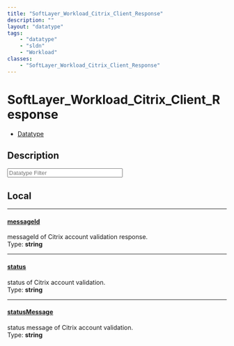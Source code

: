 ```yaml
---
title: "SoftLayer_Workload_Citrix_Client_Response"
description: ""
layout: "datatype"
tags:
    - "datatype"
    - "sldn"
    - "Workload"
classes:
    - "SoftLayer_Workload_Citrix_Client_Response"
---
```


# SoftLayer_Workload_Citrix_Client_Response
<div id='service-datatype'>
    <ul id='sldn-reference-tabs'>
        <li id='datatype'> <a href='/reference/datatypes/SoftLayer_Workload_Citrix_Client_Response' >Datatype</a></li>
    </ul>
</div>

## Description 








<!-- Filer BEGIN -->
<div class="view-filters">
        <div class="clearfix">
            <div class="search-input-box">
                <input placeholder="Datatype Filter" onkeyup="titleSearch(inputId='prop-input', divId='properties', elementClass='prop-row')" 
                    type="text" id="prop-input" value="" size="30" maxlength="128" class="form-text">
            </div>
        </div>
</div>
<!-- Filer END -->

<div id="properties" class="content">
<div id="localProperties" class="prop-content" >

## Local
<div class="prop-row">

-----
[messageId]: #messageid
#### [messageId]
messageId of Citrix account validation response.  
<span class="type-label">Type: </span>**string**  



</div>
<div class="prop-row">

-----
[status]: #status
#### [status]
status of Citrix account validation.  
<span class="type-label">Type: </span>**string**  



</div>
<div class="prop-row">

-----
[statusMessage]: #statusmessage
#### [statusMessage]
status message of Citrix account validation.  
<span class="type-label">Type: </span>**string**  



</div>
</div>
<!-- LOCAL PROPERTY END -->

</div>


